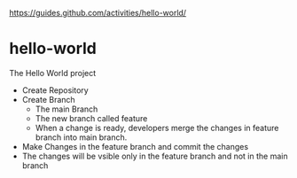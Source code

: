 
https://guides.github.com/activities/hello-world/

# hello-world
The Hello World project

- Create Repository
- Create Branch
  - The main Branch
  - The new branch called feature
  - When a change is ready, developers merge the changes in feature branch into main branch.
- Make Changes in the feature branch and commit the changes
- The changes will be vsible only in the feature branch and not in the main branch
